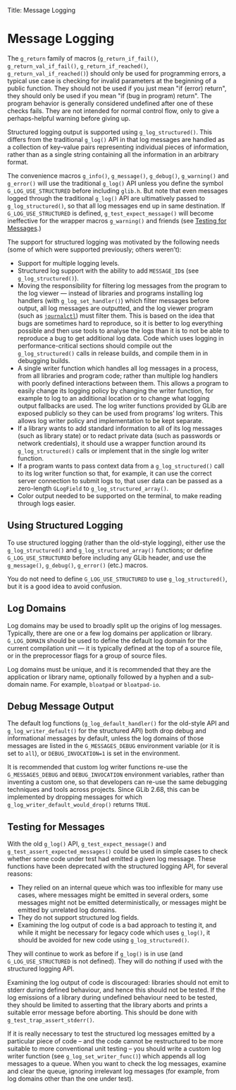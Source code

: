 Title: Message Logging

# Message Logging

The `g_return` family of macros (`g_return_if_fail()`,
`g_return_val_if_fail()`, `g_return_if_reached()`,
`g_return_val_if_reached()`) should only be used for programming errors, a
typical use case is checking for invalid parameters at the beginning of a
public function. They should not be used if you just mean "if (error)
return", they should only be used if you mean "if (bug in program) return".
The program behavior is generally considered undefined after one of these
checks fails. They are not intended for normal control flow, only to give a
perhaps-helpful warning before giving up.

Structured logging output is supported using `g_log_structured()`. This
differs from the traditional `g_log()` API in that log messages are handled
as a collection of key–value pairs representing individual pieces of
information, rather than as a single string containing all the information
in an arbitrary format.

The convenience macros `g_info()`, `g_message()`, `g_debug()`, `g_warning()`
and `g_error()` will use the traditional `g_log()` API unless you define the
symbol `G_LOG_USE_STRUCTURED` before including `glib.h`. But note that even
messages logged through the traditional `g_log()` API are ultimatively
passed to `g_log_structured()`, so that all log messages end up in same
destination. If `G_LOG_USE_STRUCTURED` is defined, `g_test_expect_message()`
will become ineffective for the wrapper macros `g_warning()` and friends
(see [Testing for Messages](#testing-for-messages).)

The support for structured logging was motivated by the following needs
(some of which were supported previously; others weren’t):

- Support for multiple logging levels.
- Structured log support with the ability to add `MESSAGE_ID`s (see
  `g_log_structured()`).
- Moving the responsibility for filtering log messages from the program to
  the log viewer — instead of libraries and programs installing log handlers
  (with `g_log_set_handler()`) which filter messages before output, all log
  messages are outputted, and the log viewer program (such as
  [`journalctl`](https://www.freedesktop.org/software/systemd/man/journalctl.html))
  must filter them. This is based on the idea that bugs are sometimes hard
  to reproduce, so it is better to log everything possible and then use
  tools to analyse the logs than it is to not be able to reproduce a bug to
  get additional log data. Code which uses logging in performance-critical
  sections should compile out the `g_log_structured()` calls in release
  builds, and compile them in in debugging builds.
- A single writer function which handles all log messages in a process, from
  all libraries and program code; rather than multiple log handlers with
  poorly defined interactions between them. This allows a program to easily
  change its logging policy by changing the writer function, for example to
  log to an additional location or to change what logging output fallbacks
  are used. The log writer functions provided by GLib are exposed publicly
  so they can be used from programs’ log writers. This allows log writer
  policy and implementation to be kept separate.
- If a library wants to add standard information to all of its log messages
  (such as library state) or to redact private data (such as passwords or
  network credentials), it should use a wrapper function around its
  `g_log_structured()` calls or implement that in the single log writer
  function.
- If a program wants to pass context data from a `g_log_structured()` call
  to its log writer function so that, for example, it can use the correct
  server connection to submit logs to, that user data can be passed as a
  zero-length `GLogField` to `g_log_structured_array()`.
- Color output needed to be supported on the terminal, to make reading
  through logs easier.

## Using Structured Logging

To use structured logging (rather than the old-style logging), either use
the `g_log_structured()` and `g_log_structured_array()` functions; or define
`G_LOG_USE_STRUCTURED` before including any GLib header, and use the
`g_message()`, `g_debug()`, `g_error()` (etc.) macros.

You do not need to define `G_LOG_USE_STRUCTURED` to use
`g_log_structured()`, but it is a good idea to avoid confusion.

## Log Domains

Log domains may be used to broadly split up the origins of log messages.
Typically, there are one or a few log domains per application or library.
`G_LOG_DOMAIN` should be used to define the default log domain for the current
compilation unit — it is typically defined at the top of a source file, or
in the preprocessor flags for a group of source files.

Log domains must be unique, and it is recommended that they are the
application or library name, optionally followed by a hyphen and a
sub-domain name. For example, `bloatpad` or `bloatpad-io`.

## Debug Message Output

The default log functions (`g_log_default_handler()` for the old-style API
and `g_log_writer_default()` for the structured API) both drop debug and
informational messages by default, unless the log domains of those messages
are listed in the `G_MESSAGES_DEBUG` environment variable (or it is set to
`all`), or `DEBUG_INVOCATION=1` is set in the environment.

It is recommended that custom log writer functions re-use the
`G_MESSAGES_DEBUG` and `DEBUG_INVOCATION` environment variables, rather than
inventing a custom one, so that developers can re-use the same debugging
techniques and tools across projects. Since GLib 2.68, this can be implemented
by dropping messages for which `g_log_writer_default_would_drop()` returns
`TRUE`.

## Testing for Messages

With the old `g_log()` API, `g_test_expect_message()` and
`g_test_assert_expected_messages()` could be used in simple cases to check
whether some code under test had emitted a given log message. These
functions have been deprecated with the structured logging API, for several
reasons:

- They relied on an internal queue which was too inflexible for many use
  cases, where messages might be emitted in several orders, some messages
  might not be emitted deterministically, or messages might be emitted by
  unrelated log domains.
- They do not support structured log fields.
- Examining the log output of code is a bad approach to testing it, and
  while it might be necessary for legacy code which uses `g_log()`, it
  should be avoided for new code using `g_log_structured()`.

They will continue to work as before if `g_log()` is in use (and
`G_LOG_USE_STRUCTURED` is not defined). They will do nothing if used with
the structured logging API.

Examining the log output of code is discouraged: libraries should not emit
to stderr during defined behaviour, and hence this should not be tested. If
the log emissions of a library during undefined behaviour need to be tested,
they should be limited to asserting that the library aborts and prints a
suitable error message before aborting. This should be done with
`g_test_trap_assert_stderr()`.

If it is really necessary to test the structured log messages emitted by a
particular piece of code – and the code cannot be restructured to be more
suitable to more conventional unit testing – you should write a custom log
writer function (see `g_log_set_writer_func()`) which appends all log
messages to a queue. When you want to check the log messages, examine and
clear the queue, ignoring irrelevant log messages (for example, from log
domains other than the one under test).
